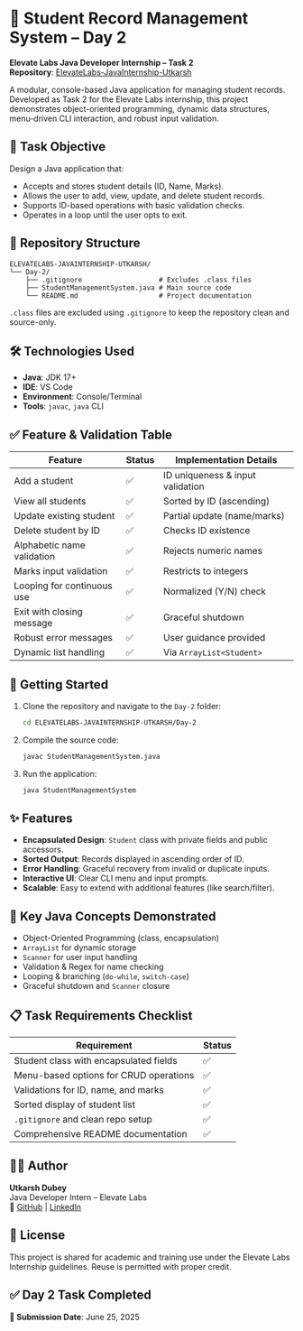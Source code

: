 # 🧾 Student Record Management System – Day 2
**Elevate Labs Java Developer Internship – Task 2**  
**Repository**: [ElevateLabs-JavaInternship-Utkarsh](https://github.com/ElevateLabs-JavaInternship-Utkarsh)

A modular, console-based Java application for managing student records. Developed as Task 2 for the Elevate Labs internship, this project demonstrates object-oriented programming, dynamic data structures, menu-driven CLI interaction, and robust input validation.

## 🎯 Task Objective
Design a Java application that:
- Accepts and stores student details (ID, Name, Marks).
- Allows the user to add, view, update, and delete student records.
- Supports ID-based operations with basic validation checks.
- Operates in a loop until the user opts to exit.

## 📁 Repository Structure
```
ELEVATELABS-JAVAINTERNSHIP-UTKARSH/
└── Day-2/
    ├── .gitignore                   # Excludes .class files
    ├── StudentManagementSystem.java # Main source code
    └── README.md                    # Project documentation
```
`.class` files are excluded using `.gitignore` to keep the repository clean and source-only.

## 🛠️ Technologies Used
- **Java**: JDK 17+
- **IDE**: VS Code
- **Environment**: Console/Terminal
- **Tools**: `javac`, `java` CLI

## ✅ Feature & Validation Table
| Feature                     | Status | Implementation Details                     |
|-----------------------------|--------|--------------------------------------------|
| Add a student               | ✅     | ID uniqueness & input validation           |
| View all students           | ✅     | Sorted by ID (ascending)                  |
| Update existing student     | ✅     | Partial update (name/marks)                |
| Delete student by ID        | ✅     | Checks ID existence                       |
| Alphabetic name validation  | ✅     | Rejects numeric names                     |
| Marks input validation      | ✅     | Restricts to integers                     |
| Looping for continuous use  | ✅     | Normalized (Y/N) check                    |
| Exit with closing message   | ✅     | Graceful shutdown                         |
| Robust error messages       | ✅     | User guidance provided                    |
| Dynamic list handling       | ✅     | Via `ArrayList<Student>`                  |

## 🚀 Getting Started
1. Clone the repository and navigate to the `Day-2` folder:
   ```bash
   cd ELEVATELABS-JAVAINTERNSHIP-UTKARSH/Day-2
   ```
2. Compile the source code:
   ```bash
   javac StudentManagementSystem.java
   ```
3. Run the application:
   ```bash
   java StudentManagementSystem
   ```

## ✨ Features
- **Encapsulated Design**: `Student` class with private fields and public accessors.
- **Sorted Output**: Records displayed in ascending order of ID.
- **Error Handling**: Graceful recovery from invalid or duplicate inputs.
- **Interactive UI**: Clear CLI menu and input prompts.
- **Scalable**: Easy to extend with additional features (like search/filter).

## 🧠 Key Java Concepts Demonstrated
- Object-Oriented Programming (class, encapsulation)
- `ArrayList` for dynamic storage
- `Scanner` for user input handling
- Validation & Regex for name checking
- Looping & branching (`do-while`, `switch-case`)
- Graceful shutdown and `Scanner` closure

## 📋 Task Requirements Checklist
| Requirement                              | Status |
|------------------------------------------|--------|
| Student class with encapsulated fields   | ✅     |
| Menu-based options for CRUD operations   | ✅     |
| Validations for ID, name, and marks      | ✅     |
| Sorted display of student list           | ✅     |
| `.gitignore` and clean repo setup        | ✅     |
| Comprehensive README documentation       | ✅     |

## 👨‍💻 Author
**Utkarsh Dubey**  
Java Developer Intern – Elevate Labs  
🔗 [GitHub](https://github.com/utkarsh-dubey) | [LinkedIn](https://linkedin.com/in/utkarsh-dubey)

## 📄 License
This project is shared for academic and training use under the Elevate Labs Internship guidelines. Reuse is permitted with proper credit.

## ✅ Day 2 Task Completed
**📅 Submission Date**: June 25, 2025